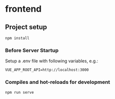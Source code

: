 # frontend

## Project setup
```
npm install
```

### Before Server Startup 
Setup a .env file with following variables, e.g.:

```
VUE_APP_ROOT_API=http://localhost:3000
```
### Compiles and hot-reloads for development
```
npm run serve
```
